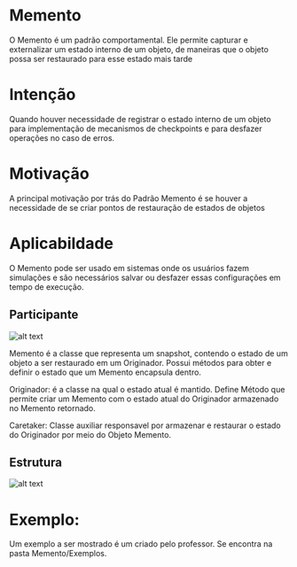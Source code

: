 # Memento

O Memento é um padrão comportamental. Ele permite capturar e externalizar um estado interno de um objeto, de maneiras que o objeto possa ser restaurado para esse estado mais tarde

# Intenção

Quando houver necessidade de registrar o estado interno de um objeto para implementação de mecanismos de checkpoints e para desfazer operações no caso de erros.

# Motivação

A principal motivação por trás do Padrão Memento é se houver a necessidade de se criar pontos de restauração de estados de objetos

# Aplicabildade

O Memento pode ser usado em sistemas onde os usuários fazem simulações e são necessários salvar ou desfazer essas configurações em tempo de execução.

## Participante

![alt text](https://padroesdeprojetoifc.files.wordpress.com/2016/11/slide_6.jpg?w=616)

Memento é a classe que representa um snapshot, contendo o estado de um objeto a ser restaurado em um Originador. Possui métodos para obter e definir o estado que um Memento encapsula dentro.

Originador: é a classe na qual o estado atual é mantido. Define Método que permite criar um Memento com o estado atual do Originador armazenado no Memento retornado.

Caretaker: Classe auxiliar responsavel por armazenar e restaurar o estado do Originador por meio do Objeto Memento.

## Estrutura


![alt text](https://padroesdeprojetoifc.files.wordpress.com/2016/11/slide_6.jpg?w=616)


# Exemplo:

Um exemplo a ser mostrado é um criado pelo professor. Se encontra na pasta Memento/Exemplos.




